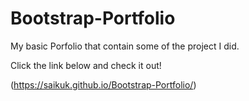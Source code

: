 # Bootstrap-Portfolio

My basic Porfolio that contain some of the project I did.

Click the link below and check it out!

(https://saikuk.github.io/Bootstrap-Portfolio/)
